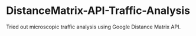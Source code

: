# DistanceMatrix-API-Traffic-Analysis

Tried out microscopic traffic analysis using Google Distance Matrix API.